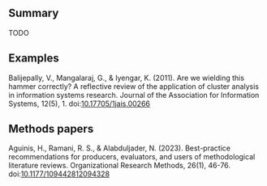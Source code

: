 ## Summary

TODO

## Examples

Balijepally, V., Mangalaraj, G., & Iyengar, K. (2011). Are we wielding this hammer correctly? A reflective review of the application of cluster analysis in information systems research. Journal of the Association for Information Systems, 12(5), 1. doi:[10.17705/1jais.00266](https://doi.org/10.17705/1jais.00266)

## Methods papers

Aguinis, H., Ramani, R. S., & Alabduljader, N. (2023). Best-practice recommendations for producers, evaluators, and users of methodological literature reviews. Organizational Research Methods, 26(1), 46-76. doi:[10.1177/109442812094328](https://doi.org/10.1177/109442812094328)
